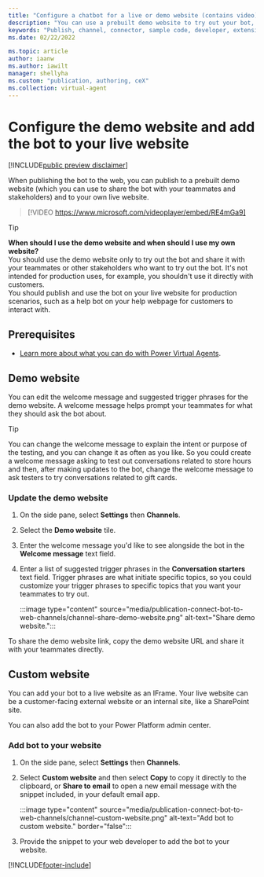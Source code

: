 ```yaml
---
title: "Configure a chatbot for a live or demo website (contains video)"
description: "You can use a prebuilt demo website to try out your bot, or you can publish it directly to your own webpage using an IFrame code snippet."
keywords: "Publish, channel, connector, sample code, developer, extensibility, PVA"
ms.date: 02/22/2022

ms.topic: article
author: iaanw
ms.author: iawilt
manager: shellyha
ms.custom: "publication, authoring, ceX"
ms.collection: virtual-agent
---
```


# Configure the demo website and add the bot to your live website

[!INCLUDE[public preview disclaimer](includes/public-preview-disclaimer-prod.md)]

When publishing the bot to the web, you can publish to a prebuilt demo website (which you can use to share the bot with your teammates and stakeholders) and to your own live website.
  
>  
> [!VIDEO https://www.microsoft.com/videoplayer/embed/RE4mGa9]
>  

> [!TIP]
> **When should I use the demo website and when should I use my own website?**  
> You should use the demo website only to try out the bot and share it with your teammates or other stakeholders who want to try out the bot. It's not intended for production uses, for example, you shouldn't use it directly with customers.  
> You should publish and use the bot on your live website for production scenarios, such as a help bot on your help webpage for customers to interact with.

## Prerequisites

- [Learn more about what you can do with Power Virtual Agents](fundamentals-what-is-power-virtual-agents.md).

## Demo website

You can edit the welcome message and suggested trigger phrases for the demo website. A welcome message helps prompt your teammates for what they should ask the bot about.

> [!TIP]
> You can change the welcome message to explain the intent or purpose of the testing, and you can change it as often as you like. So you could create a welcome message asking to test out conversations related to store hours and then, after making updates to the bot, change the welcome message to ask testers to try conversations related to gift cards.

### Update the demo website

1. On the side pane, select **Settings** then **Channels**.

1. Select the **Demo website** tile.

1. Enter the welcome message you'd like to see alongside the bot in the **Welcome message** text field.

1. Enter a list of suggested trigger phrases in the **Conversation starters** text field. Trigger phrases are what initiate specific topics, so you could customize your trigger phrases to specific topics that you want your teammates to try out.

    :::image type="content" source="media/publication-connect-bot-to-web-channels/channel-share-demo-website.png" alt-text="Share demo website.":::

To share the demo website link, copy the demo website URL and share it with your teammates directly.

## Custom website

You can add your bot to a live website as an IFrame. Your live website can be a customer-facing external website or an internal site, like a SharePoint site.

You can also add the bot to your Power Platform admin center.

### Add bot to your website

1. On the side pane, select **Settings** then **Channels**.

1. Select **Custom website** and then select **Copy** to copy it directly to the clipboard, or **Share to email** to open a new email message with the snippet included, in your default email app.

    :::image type="content" source="media/publication-connect-bot-to-web-channels/channel-custom-website.png" alt-text="Add bot to custom website." border="false":::

1. Provide the snippet to your web developer to add the bot to your website.

[!INCLUDE[footer-include](includes/footer-banner.md)]
